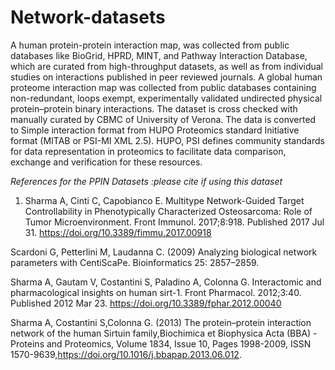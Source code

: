 # Network-datasets

A human protein-protein interaction map, was collected from public databases like BioGrid, HPRD, MINT, and Pathway Interaction Database, which are curated from high-throughput datasets, as well as from individual studies on interactions published in peer reviewed journals. A global human proteome interaction map was collected from public databases containing non-redundant, loops exempt, experimentally validated undirected physical protein–protein binary interactions. The dataset is cross checked with manually curated by CBMC of University of Verona. The data is converted to Simple interaction format from HUPO Proteomics standard Initiative format (MITAB or PSI-MI XML 2.5). HUPO, PSI defines community standards for data representation in proteomics to facilitate data comparison, exchange and verification for these resources.

*References for the PPIN Datasets :please cite if using this dataset* 

1. Sharma A, Cinti C, Capobianco E. Multitype Network-Guided Target Controllability in Phenotypically Characterized Osteosarcoma: Role of Tumor Microenvironment. Front Immunol. 2017;8:918. Published 2017 Jul 31. https://doi.org/10.3389/fimmu.2017.00918

Scardoni G, Petterlini M, Laudanna C. (2009) Analyzing biological network parameters with CentiScaPe. Bioinformatics 25: 2857–2859.

Sharma A, Gautam V, Costantini S, Paladino A, Colonna G. Interactomic and pharmacological insights on human sirt-1. Front Pharmacol. 2012;3:40. Published 2012 Mar 23. https://doi.org/10.3389/fphar.2012.00040

Sharma A, Costantini S,Colonna G. (2013) The protein–protein interaction network of the human Sirtuin family,Biochimica et Biophysica Acta (BBA) - Proteins and Proteomics, Volume 1834, Issue 10, Pages 1998-2009, ISSN 1570-9639,https://doi.org/10.1016/j.bbapap.2013.06.012.
